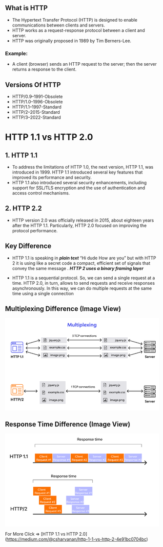 ## What is HTTP
- The Hypertext Transfer Protocol (HTTP) is designed to enable communications between clients and servers. 
- HTTP works as a request-response protocol between a client and server.
- HTTP was originally proposed in 1989 by Tim Berners-Lee.

### Example:
- A client (browser) sends an HTTP request to the server; then the server returns a response to the client.

## Versions Of HTTP
- HTTP/0.9–1991-Obsolete
- HTTP/1.0–1996-Obsolete
- HTTP/1.1–1997-Standard
- HTTP/2–2015-Standard
- HTTP/3–2022-Standard

# HTTP 1.1 vs HTTP 2.0

## 1. HTTP 1.1
- To address the limitations of HTTP 1.0, the next version, HTTP 1.1, was introduced in 1999. HTTP 1.1 introduced several key features that improved its performance and security.
- HTTP 1.1 also introduced several security enhancements, including support for SSL/TLS encryption and the use of authentication and access control mechanisms.

## 2. HTTP 2.2
- HTTP version 2.0 was officially released in 2015, about eighteen years after the HTTP 1.1. Particularly, HTTP 2.0 focused on improving the protocol performance.

## Key Difference
- HTTP 1.1 is speaking in ***plain text*** “Hi dude How are you” but with HTTP 2 it is using like a secret code a compact, efficient set of signals that convey the same message . ***HTTP 2 uses a binary framing layer***

- HTTP 1.1 is a sequential protocol. So, we can send a single request at a time. HTTP 2.0, in turn, allows to send requests and receive responses asynchronously. In this way, we can do multiple requests at the same time using a single connection

## Multiplexing Difference (Image View)

![Multiplexing Image View](images/http1%20vs%20http2.png)

## Response Time Difference (Image View)

![Response_Time HTTP 1.1 vs HTTP 2.0 Image View](images/http1%20vs%20http2%20responce%20time.png)

For More Click => [HTTP 1.1 vs HTTP 2.0] (https://medium.com/@csharvanan/http-1-1-vs-http-2-4e91bc0704bc)
